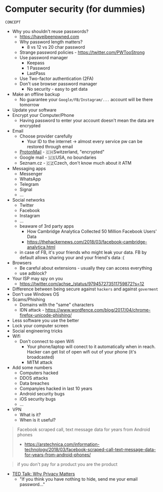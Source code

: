 # Computer security (for dummies)

`CONCEPT`

- Why you shouldn't reuse passwords? 
  - https://haveibeenpwned.com
  - Why password length matters?
    - 8 vs 12 vs 20 char password
  - Strange password policies - https://twitter.com/PWTooStrong
  - Use password manager
    - Keepass
    - 1 Password
    - LastPass
  - Use Two-factor authentication (2FA)
  - Don't use browser password manager
    - No security - easy to get data
- Make an offline backup
  - No guarantee your `Google/FB/Instagram/...` account will be there tomorrow 
- Update your software
- Encrypt your Computer/Phone
  - Having password to enter your account doesn't mean the data are encrypted
- Email
  - Choose provider carefully
    - Your ID to the internet -> almost every service pw can be restored through email
  - [ProtonMail](https://protonmail.com) - 🇨🇭Switzerland, "encrypted"
  - Google mail - 🇺🇸USA, no boundaries
  - Seznam.cz - 🇨🇿Czech, don't know much about it ATM
- Messaging apps
  - Messenger
  - WhatsApp
  - Telegram
  - Signal
  - ...
- Social networks
  - Twitter
  - Facebook
  - Instagram
  - ...
  - beaware of 3rd party apps
    - How Cambridge Analytica Collected 50 Million Facebook Users' Data 
    - https://thehackernews.com/2018/03/facebook-cambridge-analytica.html
  - in case of FB, it's your friends who might leak your data. FB by default allows sharing your and your friend's data :(
- Browsers
  - Be careful about extensions - usually they can access everything
  - use adblock?
- Your ISP may spy on you
  - https://twitter.com/achse_/status/979457273511759872?s=12
- Difference between being secure against `hackers` and against `goverment`
- Don't use Windows OS
- Scams/Phishing
  - Domains with the "same" characters
  - IDN attack - https://www.wordfence.com/blog/2017/04/chrome-firefox-unicode-phishing/
- Less software you use the better
- Lock your computer screen
- Social engineering tricks
- Wifi
  - Don't connect to open Wifi
    - Your phone/laptop will conect to it automatically when in reach. Hacker can get list of open wifi out of your phone (it's broadcasted)
    - MITM attack
- Add some numbers
  - Computers hacked
  - DDOS attacks
  - Data breaches
  - Companyies hacked in last 10 years
  - Android security bugs
  - iOS security bugs
  - ...
- VPN
  - What is it?
  - When is it useful?

> Facebook scraped call, text message data for years from Android phones
> - https://arstechnica.com/information-technology/2018/03/facebook-scraped-call-text-message-data-for-years-from-android-phones/

> if you don't pay for a product you are the product

- [TED Talk: Why Privacy Matters](https://www.ted.com/talks/glenn_greenwald_why_privacy_matters)
  - "If you think you have nothing to hide, send me your email password..."
